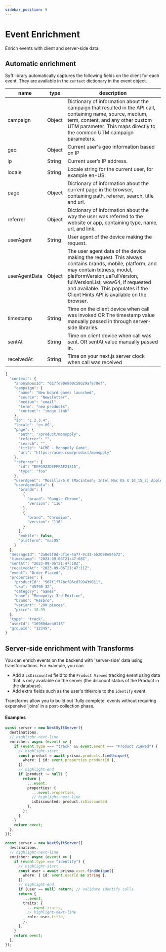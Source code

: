 ```yaml
---
sidebar_position: 9
---
```


# Event Enrichment

Enrich events with client and server-side data.

## Automatic enrichment

Syft library automatically captures the following fields on the client for each event. They are available in the `context` dictionary in the event object.

| name          | type   | description                                                                                                                                                                                                                                                                                 |
| ------------- | ------ | ------------------------------------------------------------------------------------------------------------------------------------------------------------------------------------------------------------------------------------------------------------------------------------------- |
| campaign      | Object | Dictionary of information about the campaign that resulted in the API call, containing name, source, medium, term, content, and any other custom UTM parameter. This maps directly to the common UTM campaign parameters.                                                                   |
| geo           | Object | Current user's geo information based on IP                                                                                                                                                                                                                                                  |
| ip            | String | Current user’s IP address.                                                                                                                                                                                                                                                                  |
| locale        | String | Locale string for the current user, for example en-US.                                                                                                                                                                                                                                      |
| page          | Object | Dictionary of information about the current page in the browser, containing path, referrer, search, title and url.                                                                                                                                                                          |
| referrer      | Object | Dictionary of information about the way the user was referred to the website or app, containing type, name, url, and link.                                                                                                                                                                  |
| userAgent     | String | User agent of the device making the request.                                                                                                                                                                                                                                                |
| userAgentData | Object | The user agent data of the device making the request. This always contains brands, mobile, platform, and may contain bitness, model, platformVersion,uaFullVersion, fullVersionList, wow64, if requested and available. This populates if the Client Hints API is available on the browser. |
| timestamp  | String | Time on the client device when call was invoked OR The timestamp value manually passed in through server-side libraries. |
| sentAt     | String | Time on client device when call was sent. OR sentAt value manually passed in.                                            |
| receivedAt | String | Time on your next.js server clock when call was received                                                                 |


```ts title="Example event with Enriched Fields"
{
  "context": {
    "anonymousId": "617fe90e800c58629af870ef",
    "campaign": {
      "name": "New board games launched",
      "source": "Newsletter",
      "medium": "email",
      "term": "new products",
      "content": "image link"
    },
    "ip": "1.2.3.4",
    "locale": "en-US",
    "page": {
      "path": "/product/monopoly",
      "referrer": "",
      "search": "",
      "title": "ACME - Monopoly Game",
      "url": "https://acme.com/product/monopoly"
    },
    "referrer": {
      "id": "DEFG922DEFFFAF21815",
      "type": "foo"
    },
    "userAgent": "Mozilla/5.0 (Macintosh; Intel Mac OS X 10_15_7) AppleWebKit/537.36 (KHTML, like Gecko) Chrome/116.0.0.0 Safari/537.36",
    "userAgentData": {
      "brands": [
        {
          "brand": "Google Chrome",
          "version": "116"
        },
        {
          "brand": "Chromium",
          "version": "116"
        }
      ],
      "mobile": false,
      "platform": "macOS"
    }
  },
  "messageId": "3a8e5f0d-cf1e-4a77-9c33-6b2098e84672",
  "timestamp": "2023-09-06T21:47:08Z",
  "sentAt": "2023-09-06T21:47:10Z",
  "receivedAt": "2023-09-06T21:47:11Z",
  "event": "Order Placed",
  "properties": {
    "productId": "507f1f77bcf86cd799439011",
    "sku": "45790-32",
    "category": "Games",
    "name": "Monopoly: 3rd Edition",
    "brand": "Hasbro",
    "variant": "200 pieces",
    "price": 18.99
  },
  "type": "track",
  "userId": "16980daea0118"
  "groupId": "12345",
}
```

## Server-side enrichment with Transforms

You can enrich events on the backend with 'server-side' data using transformations. For example, you can
-  Add a `isDiscounted` field to the `Product Viewed` tracking event using data that is only available on the server (the discount status of the Product in the database). 
-  Add extra fields such as the user's title/role to the `identify` event. 

Transforms allow you to build out 'fully complete' events without requiring expensive 'joins' in a post-collection phase.

#### Examples

```ts title="Enrich Product Impression event"
const server = new NextSyftServer({
  destinations,
  // highlight-next-line
  enricher: async (event) => {
    if (event.type === "track" && event.event === "Product Viewed") {
      // highlight-start
      const product = await prisma.products.findUnique({
        where: { id: event.properties.productId },
      });
      // highlight-end
      if (product != null) {
        return {
          ...event,
          properties: {
            ...event.properties,
            // highlight-next-line
            isDiscounted: product.isDiscounted,
          },
        };
      }
    }
    return event;
  },
});
```

```ts title="Validate and Enrich Identify calls"
const server = new NextSyftServer({
  destinations,
  // highlight-next-line
  enricher: async (event) => {
    if (event.type === "identify") {
      // highlight-start
      const user = await prisma.user.findUnique({
        where: { id: event.userId as string },
      });
      // highlight-end
      if (user == null) return; // validate identify calls.
      return {
        ...event,
        traits: {
          ...event.traits,
          // highlight-next-line
          role: user.title,
        },
      };
    }
    return event;
  },
});
```
